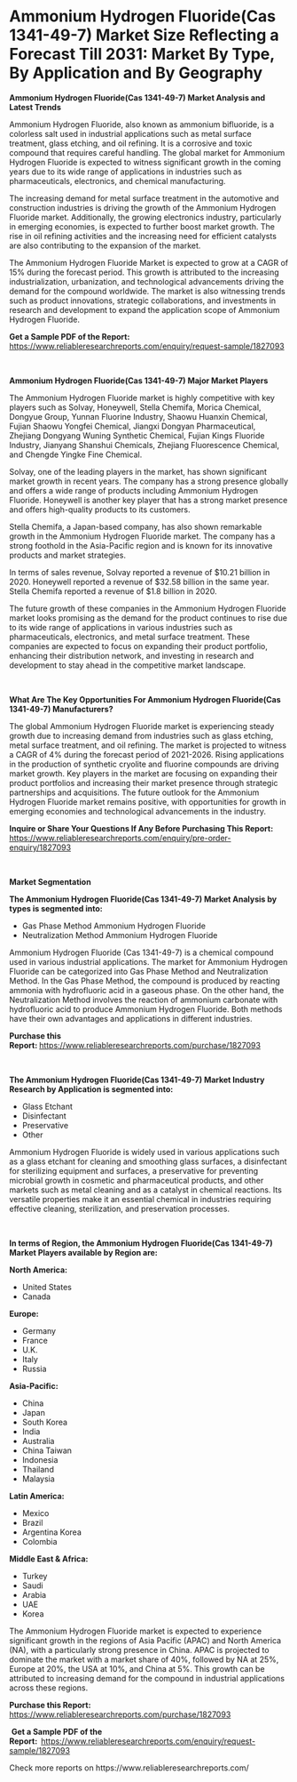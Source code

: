 <p><h1>Ammonium Hydrogen Fluoride(Cas 1341-49-7) Market Size Reflecting a Forecast Till 2031: Market By Type, By Application and By Geography</h1></p><p><strong>Ammonium Hydrogen Fluoride(Cas 1341-49-7) Market Analysis and Latest Trends</strong></p>
<p><p>Ammonium Hydrogen Fluoride, also known as ammonium bifluoride, is a colorless salt used in industrial applications such as metal surface treatment, glass etching, and oil refining. It is a corrosive and toxic compound that requires careful handling. The global market for Ammonium Hydrogen Fluoride is expected to witness significant growth in the coming years due to its wide range of applications in industries such as pharmaceuticals, electronics, and chemical manufacturing.</p><p>The increasing demand for metal surface treatment in the automotive and construction industries is driving the growth of the Ammonium Hydrogen Fluoride market. Additionally, the growing electronics industry, particularly in emerging economies, is expected to further boost market growth. The rise in oil refining activities and the increasing need for efficient catalysts are also contributing to the expansion of the market.</p><p>The Ammonium Hydrogen Fluoride Market is expected to grow at a CAGR of 15% during the forecast period. This growth is attributed to the increasing industrialization, urbanization, and technological advancements driving the demand for the compound worldwide. The market is also witnessing trends such as product innovations, strategic collaborations, and investments in research and development to expand the application scope of Ammonium Hydrogen Fluoride.</p></p>
<p><strong>Get a Sample PDF of the Report:&nbsp;</strong> <a href="https://www.reliableresearchreports.com/enquiry/request-sample/1827093">https://www.reliableresearchreports.com/enquiry/request-sample/1827093</a></p>
<p>&nbsp;</p>
<p><strong>Ammonium Hydrogen Fluoride(Cas 1341-49-7) Major Market Players</strong></p>
<p><p>The Ammonium Hydrogen Fluoride market is highly competitive with key players such as Solvay, Honeywell, Stella Chemifa, Morica Chemical, Dongyue Group, Yunnan Fluorine Industry, Shaowu Huanxin Chemical, Fujian Shaowu Yongfei Chemical, Jiangxi Dongyan Pharmaceutical, Zhejiang Dongyang Wuning Synthetic Chemical, Fujian Kings Fluoride Industry, Jianyang Shanshui Chemicals, Zhejiang Fluorescence Chemical, and Chengde Yingke Fine Chemical.</p><p>Solvay, one of the leading players in the market, has shown significant market growth in recent years. The company has a strong presence globally and offers a wide range of products including Ammonium Hydrogen Fluoride. Honeywell is another key player that has a strong market presence and offers high-quality products to its customers.</p><p>Stella Chemifa, a Japan-based company, has also shown remarkable growth in the Ammonium Hydrogen Fluoride market. The company has a strong foothold in the Asia-Pacific region and is known for its innovative products and market strategies.</p><p>In terms of sales revenue, Solvay reported a revenue of $10.21 billion in 2020. Honeywell reported a revenue of $32.58 billion in the same year. Stella Chemifa reported a revenue of $1.8 billion in 2020.</p><p>The future growth of these companies in the Ammonium Hydrogen Fluoride market looks promising as the demand for the product continues to rise due to its wide range of applications in various industries such as pharmaceuticals, electronics, and metal surface treatment. These companies are expected to focus on expanding their product portfolio, enhancing their distribution network, and investing in research and development to stay ahead in the competitive market landscape.</p></p>
<p>&nbsp;</p>
<p><strong>What Are The Key Opportunities For Ammonium Hydrogen Fluoride(Cas 1341-49-7) Manufacturers?</strong></p>
<p><p>The global Ammonium Hydrogen Fluoride market is experiencing steady growth due to increasing demand from industries such as glass etching, metal surface treatment, and oil refining. The market is projected to witness a CAGR of 4% during the forecast period of 2021-2026. Rising applications in the production of synthetic cryolite and fluorine compounds are driving market growth. Key players in the market are focusing on expanding their product portfolios and increasing their market presence through strategic partnerships and acquisitions. The future outlook for the Ammonium Hydrogen Fluoride market remains positive, with opportunities for growth in emerging economies and technological advancements in the industry.</p></p>
<p><strong>Inquire or Share Your Questions If Any Before Purchasing This Report:</strong> <a href="https://www.reliableresearchreports.com/enquiry/pre-order-enquiry/1827093">https://www.reliableresearchreports.com/enquiry/pre-order-enquiry/1827093</a></p>
<p>&nbsp;</p>
<p><strong>Market Segmentation</strong></p>
<p><strong>The Ammonium Hydrogen Fluoride(Cas 1341-49-7) Market Analysis by types is segmented into:</strong></p>
<p><ul><li>Gas Phase Method Ammonium Hydrogen Fluoride</li><li>Neutralization Method Ammonium Hydrogen Fluoride</li></ul></p>
<p><p>Ammonium Hydrogen Fluoride (Cas 1341-49-7) is a chemical compound used in various industrial applications. The market for Ammonium Hydrogen Fluoride can be categorized into Gas Phase Method and Neutralization Method. In the Gas Phase Method, the compound is produced by reacting ammonia with hydrofluoric acid in a gaseous phase. On the other hand, the Neutralization Method involves the reaction of ammonium carbonate with hydrofluoric acid to produce Ammonium Hydrogen Fluoride. Both methods have their own advantages and applications in different industries.</p></p>
<p><strong>Purchase this Report:&nbsp;</strong><a href="https://www.reliableresearchreports.com/purchase/1827093">https://www.reliableresearchreports.com/purchase/1827093</a></p>
<p>&nbsp;</p>
<p><strong>The Ammonium Hydrogen Fluoride(Cas 1341-49-7) Market Industry Research by Application is segmented into:</strong></p>
<p><ul><li>Glass Etchant</li><li>Disinfectant</li><li>Preservative</li><li>Other</li></ul></p>
<p><p>Ammonium Hydrogen Fluoride is widely used in various applications such as a glass etchant for cleaning and smoothing glass surfaces, a disinfectant for sterilizing equipment and surfaces, a preservative for preventing microbial growth in cosmetic and pharmaceutical products, and other markets such as metal cleaning and as a catalyst in chemical reactions. Its versatile properties make it an essential chemical in industries requiring effective cleaning, sterilization, and preservation processes.</p></p>
<p>&nbsp;</p>
<p><strong>In terms of Region, the Ammonium Hydrogen Fluoride(Cas 1341-49-7) Market Players available by Region are:</strong></p>
<p>
    <p> <strong> North America: </strong>
        <ul>
            <li>United States</li>
            <li>Canada</li>
        </ul>
        </p> 
    <p> <strong> Europe: </strong>
        <ul>
            <li>Germany</li>
            <li>France</li>
            <li>U.K.</li>
            <li>Italy</li>
            <li>Russia</li>
        </ul>
        </p> 
    <p> <strong> Asia-Pacific: </strong>
        <ul>
            <li>China</li>
            <li>Japan</li>
            <li>South Korea</li>
            <li>India</li>
            <li>Australia</li>
            <li>China Taiwan</li>
            <li>Indonesia</li>
            <li>Thailand</li>
            <li>Malaysia</li>
        </ul>
        </p> 
    <p> <strong> Latin America: </strong>
        <ul>
            <li>Mexico</li>
            <li>Brazil</li>
            <li>Argentina Korea</li>
            <li>Colombia</li>
        </ul>
        </p> 
    <p> <strong> Middle East & Africa: </strong>
        <ul>
            <li>Turkey</li>
            <li>Saudi</li>
            <li>Arabia</li>
            <li>UAE</li>
            <li>Korea</li>
        </ul>
    </p>
    </p>
<p><p>The Ammonium Hydrogen Fluoride market is expected to experience significant growth in the regions of Asia Pacific (APAC) and North America (NA), with a particularly strong presence in China. APAC is projected to dominate the market with a market share of 40%, followed by NA at 25%, Europe at 20%, the USA at 10%, and China at 5%. This growth can be attributed to increasing demand for the compound in industrial applications across these regions.</p></p>
<p><strong>Purchase this Report: </strong><a href="https://www.reliableresearchreports.com/purchase/1827093">https://www.reliableresearchreports.com/purchase/1827093</a></p>
<p>&nbsp;<strong>Get a Sample PDF of the Report:&nbsp;&nbsp;</strong><a href="https://www.reliableresearchreports.com/enquiry/request-sample/1827093">https://www.reliableresearchreports.com/enquiry/request-sample/1827093</a></p>
<p><strong></strong></p>
<p>Check more reports on https://www.reliableresearchreports.com/</p>